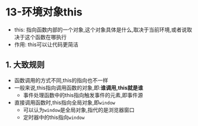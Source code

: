 # 13-环境对象this

- this: 指向函数内部的一个对象,这个对象具体是什么,取决于当前环境,或者说取决于这个函数在哪执行
- 作用: this可以让代码更简洁

## 1. 大致规则

- 函数调用的方式不同,this的指向也不一样
- 一般来说,this指向调用函数的对象,即:**谁调用,this就是谁**
  - 事件处理函数中的this指向触发事件的元素,即事件源
- 直接调用函数时,this指向全局对象,即`window`
  - 可以认为`window`是全局对象,指代的是浏览器窗口
  - 定时器中的this指向`window`
